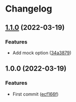 # Changelog

## [1.1.0](https://github.com/bjerkio/nestjs-posthog/compare/v1.0.0...v1.1.0) (2022-03-19)


### Features

* Add mock option ([34a3879](https://github.com/bjerkio/nestjs-posthog/commit/34a3879ea81d8b8a1437477c7aa21b99cbef277e))

## 1.0.0 (2022-03-19)


### Features

* First commit ([ecf166f](https://github.com/bjerkio/nestjs-posthog/commit/ecf166fba593c802fbbf0251c3cf8d843eb31296))
